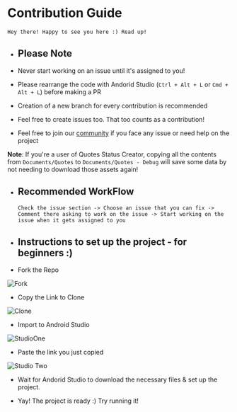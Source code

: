 # Contribution Guide

    Hey there! Happy to see you here :) Read up!

- ## Please Note

- Never start working on an issue until it's assigned to you!
- Please rearrange the code with Andorid Studio (`Ctrl + Alt + L` or `Cmd + Alt + L`) before making a PR
- Creation of a new branch for every contribution is recommended
- Feel free to create issues too. That too counts as a contribution!
- Feel free to join our [community](https://t.me/QuotesStatusCreator) if you face any issue or need help on the project

**Note**: If you're a user of Quotes Status Creator, copying all the contents from `Documents/Quotes` to `Documents/Quotes - Debug` will save some data by not needing to download those assets again!

- ## Recommended WorkFlow

    ```
    Check the issue section -> Choose an issue that you can fix ->
    Comment there asking to work on the issue -> Start working on the issue when it gets assigned to you
    ```
 
- ## Instructions to set up the project - for beginners :)

- Fork the Repo
 
![Fork](https://user-images.githubusercontent.com/50027064/119629368-95247e00-be2b-11eb-8ba7-f64932d90f83.png)
 
- Copy the Link to Clone
 
![Clone](https://user-images.githubusercontent.com/50027064/119630140-49be9f80-be2c-11eb-9b99-01b2b2add463.png)

- Import to Android Studio
 
![StudioOne](https://user-images.githubusercontent.com/50027064/119629374-95bd1480-be2b-11eb-9399-87851bf00857.png)
 
- Paste the link you just copied
   
![Studio Two](https://user-images.githubusercontent.com/50027064/119629363-93f35100-be2b-11eb-9f6c-434f8af1146e.png)
 
- Wait for Andorid Studio to download the necessary files & set up the project. 
  
- Yay! The project is ready :) Try running it!
